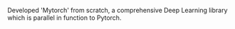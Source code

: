 Developed 'Mytorch' from scratch, a comprehensive Deep Learning library which is parallel in function to Pytorch.

